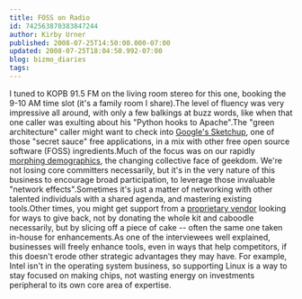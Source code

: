 ```yaml
---
title: FOSS on Radio
id: 742563870383847244
author: Kirby Urner
published: 2008-07-25T14:50:00.000-07:00
updated: 2008-07-25T18:04:50.992-07:00
blog: bizmo_diaries
tags: 
---
```


[](https://blogger.googleusercontent.com/img/b/R29vZ2xl/AVvXsEhdflZZSn-GG5NTo-REz6E3CLAaQSo82PO31x3coNNnmAyomzV8JRh3vAfzkP59KgVZDX1xuwkXUWcpnzVQTr3_f_i5P7FWMprPF3zipVL38T46i3_eUBnUj1_jco9xGSlfn_zA/s1600-h/opbopensource.png)I tuned to KOPB 91.5 FM on the living room stereo for this one, booking the 9-10 AM time slot (it's a family room I share).The level of fluency was very impressive all around, with only a few balkings at buzz words, like when that one caller was exulting about his "Python hooks to Apache".The "green architecture" caller might want to check into [Google's Sketchup](http://sketchup.google.com/), one of those "secret sauce" free applications, in a mix with other free open source software (FOSS) ingredients.Much of the focus was on our rapidly [morphing demographics](http://mail.python.org/pipermail/edu-sig/2008-July/008677.html), the changing collective face of geekdom.  We're not losing core committers necessarily, but it's in the very nature of this business to encourage broad participation, to leverage those invaluable "network effects".Sometimes it's just a matter of networking with other talented individuals with a shared agenda, and mastering existing tools.Other times, you might get support from a [proprietary vendor](http://controlroom.blogspot.com/2007/07/python-in-control-room.html) looking for ways to give back, not by donating the whole kit and caboodle necessarily, but by slicing off a piece of cake -- often the same one taken in-house for enhancements.As one of the interviewees well explained, businesses will freely enhance tools, even in ways that help competitors, if this doesn't erode other strategic advantages they may have.  For example, Intel isn't in the operating system business, so supporting Linux is a way to stay focused on making chips, not wasting energy on investments peripheral to its own core area of expertise.
